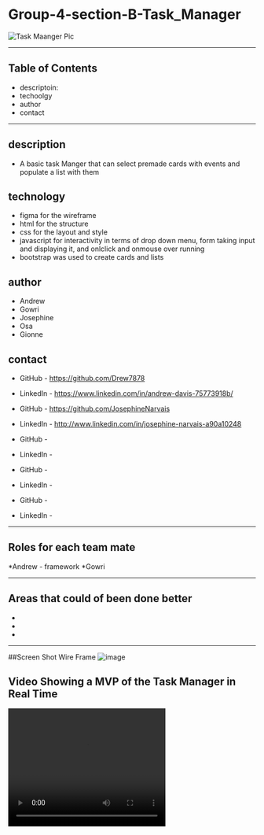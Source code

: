 # Group-4-section-B-Task_Manager

![Task Maanger Pic](https://user-images.githubusercontent.com/111025323/206808128-1be772a3-95a4-4e8a-be22-c14d1c26501a.jpg)

-----------------------------------------------------------------------------------------------------------------------------------------------------------------------
## Table of Contents
* descriptoin:
* techoolgy
* author
* contact
-----------------------------------------------------------------------------------------------------------------------------------------------------------------------
## description
* A basic task Manger that can select premade cards with events and populate a list with them
## technology
*  figma for the wireframe
*  html for the structure
*  css for the layout and style
*  javascript for interactivity in terms of drop down menu, form taking input and displaying it, and onlclick and onmouse over running
*  bootstrap was used to create cards and lists
## author
* Andrew
* Gowri
* Josephine
* Osa
* Gionne
## contact

* GitHub - https://github.com/Drew7878
* LinkedIn - https://www.linkedin.com/in/andrew-davis-75773918b/

* GitHub - https://github.com/JosephineNarvais
* LinkedIn - http://www.linkedin.com/in/josephine-narvais-a90a10248

* GitHub - 
* LinkedIn - 

* GitHub - 
* LinkedIn -

* GitHub -
* LinkedIn - 


-----------------------------------------------------------------------------------------------------------------------------------------------------------------------

## Roles for each team mate
*Andrew - framework
*Gowri 

-----------------------------------------------------------------------------------------------------------------------------------------------------------------------

## Areas that could of been done better
*
*
*

-----------------------------------------------------------------------------------------------------------------------------------------------------------------------
##Screen Shot Wire Frame
![image](https://user-images.githubusercontent.com/105463875/206602502-e416b2ec-a920-4275-be0b-e50484bc19a1.png)

## Video Showing a MVP of the Task Manager in Real Time
<video width="320" height="240" controls>
  <source src="movie.mp4" type="video/mp4">
  <source src="movie.ogg" type="video/ogg">
Your browser does not support the video tag.
</video>


